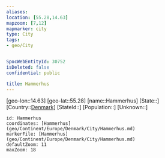 ```yaml
---
aliases: 
location: [55.28,14.63]
mapzoom: [7,12] 
mapmarker: city 
type: City
tags:
- geo/City


SpocWebEntityId: 30752
isDeleted: false
confidential: public

title: Hammerhus
---
```

[geo-lon::14.63]
[geo-lat::55.28]
[name::Hammerhus]
[State::]
[Country::[Denmark](geo/Continent/Europe/Denmark.md)]
[StateId::]
[Population::]
[Unknown::]


```leaflet
id: Hammerhus
coordinates: [Hammerhus](geo/Continent/Europe/Denmark/City/Hammerhus.md)
markerFile: [Hammerhus](geo/Continent/Europe/Denmark/City/Hammerhus.md)
defaultZoom: 11 
maxZoom: 18
```



